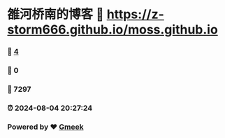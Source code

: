 # 雒河桥南的博客 :link: https://z-storm666.github.io/moss.github.io 
### :page_facing_up: [4](https://z-storm666.github.io/moss.github.io/tag.html) 
### :speech_balloon: 0 
### :hibiscus: 7297 
### :alarm_clock: 2024-08-04 20:27:24 
### Powered by :heart: [Gmeek](https://github.com/Meekdai/Gmeek)
